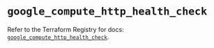 # `google_compute_http_health_check`

Refer to the Terraform Registry for docs: [`google_compute_http_health_check`](https://registry.terraform.io/providers/hashicorp/google/6.39.0/docs/resources/compute_http_health_check).
